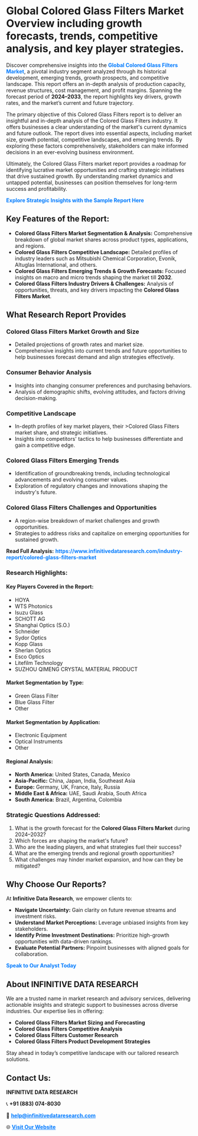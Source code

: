<h1>Global Colored Glass Filters Market Overview including growth forecasts, trends, competitive analysis, and key player strategies.</h1>
<p>
Discover comprehensive insights into the 
<a href="https://www.infinitivedataresearch.com/industry-report/colored-glass-filters-market" rel="dofollow" style="color: #007BFF; text-decoration: none;"><strong>Global Colored Glass Filters Market</strong></a>, a pivotal industry segment analyzed through its historical development, emerging trends, growth prospects, and competitive landscape. This report offers an in-depth analysis of production capacity, revenue structures, cost management, and profit margins. Spanning the forecast period of <strong>2024–2033</strong>, the report highlights key drivers, growth rates, and the market’s current and future trajectory.
</p>
<p>
The primary objective of this Colored Glass Filters report is to deliver an insightful and in-depth analysis of the Colored Glass Filters industry. It offers businesses a clear understanding of the market's current dynamics and future outlook. The report dives into essential aspects, including market size, growth potential, competitive landscapes, and emerging trends. By exploring these factors comprehensively, stakeholders can make informed decisions in an ever-evolving business environment.
</p>
<p>
Ultimately, the Colored Glass Filters market report provides a roadmap for identifying lucrative market opportunities and crafting strategic initiatives that drive sustained growth. By understanding market dynamics and untapped potential, businesses can position themselves for long-term success and profitability.
</p>
<p>
<a href="https://www.infinitivedataresearch.com/request-sample/reportId=106717" style="color: #007BFF; text-decoration: none;"><strong>Explore Strategic Insights with the Sample Report Here</strong></a>
</p>

<h2>Key Features of the Report:</h2>
<ul>
<li><strong>Colored Glass Filters Market Segmentation & Analysis:</strong> Comprehensive breakdown of global market shares across product types, applications, and regions.</li>
<li><strong>Colored Glass Filters Competitive Landscape:</strong> Detailed profiles of industry leaders such as Mitsubishi Chemical Corporation, Evonik, Altuglas International, and others.</li>
<li><strong>Colored Glass Filters Emerging Trends & Growth Forecasts:</strong> Focused insights on macro and micro trends shaping the market till <strong>2032</strong>.</li>
<li><strong>Colored Glass Filters Industry Drivers & Challenges:</strong> Analysis of opportunities, threats, and key drivers impacting the <strong>Colored Glass Filters Market</strong>.</li>
</ul>

<h2>What Research Report Provides</h2>
<h3>Colored Glass Filters Market Growth and Size</h3>
<ul>
<li>Detailed projections of growth rates and market size.</li>
<li>Comprehensive insights into current trends and future opportunities to help businesses forecast demand and align strategies effectively.</li>
</ul>

<h3>Consumer Behavior Analysis</h3>
<ul>
<li>Insights into changing consumer preferences and purchasing behaviors.</li>
<li>Analysis of demographic shifts, evolving attitudes, and factors driving decision-making.</li>
</ul>

<h3>Competitive Landscape</h3>
<ul>
<li>In-depth profiles of key market players, their >Colored Glass Filters market share, and strategic initiatives.</li>
<li>Insights into competitors' tactics to help businesses differentiate and gain a competitive edge.</li>
</ul>

<h3>Colored Glass Filters Emerging Trends</h3>
<ul>
<li>Identification of groundbreaking trends, including technological advancements and evolving consumer values.</li>
<li>Exploration of regulatory changes and innovations shaping the industry's future.</li>
</ul>

<h3>Colored Glass Filters Challenges and Opportunities</h3>
<ul>
<li>A region-wise breakdown of market challenges and growth opportunities.</li>
<li>Strategies to address risks and capitalize on emerging opportunities for sustained growth.</li>
</ul>
<p><strong>Read Full Analysis:</strong> <a href="https://www.infinitivedataresearch.com/industry-report/colored-glass-filters-market" rel="dofollow" style="color: #007BFF; text-decoration: none;"><strong>https://www.infinitivedataresearch.com/industry-report/colored-glass-filters-market</strong></a></p>
<h3>Research Highlights:</h3>
<h4>Key Players Covered in the Report:</h4>
<ul><li>HOYA</li><li>WTS Photonics</li><li>Isuzu Glass</li><li>SCHOTT AG</li><li>Shanghai Optics (S.O.)</li><li>Schneider</li><li>Sydor Optics</li><li>Kopp Glass</li><li>Sherlan Optics</li><li>Esco Optics</li><li>Litefilm Technology</li><li>SUZHOU QIMENG CRYSTAL MATERIAL PRODUCT</li></ul>
<h4>Market Segmentation by Type:</h4>
<ul><li>Green Glass Filter</li><li>Blue Glass Filter</li><li>Other</li></ul>
<h4>Market Segmentation by Application:</h4>
<ul><li>Electronic Equipment</li><li>Optical Instruments</li><li>Other</li></ul>

<h4>Regional Analysis:</h4>
<ul>
<li><strong>North America:</strong> United States, Canada, Mexico</li>
<li><strong>Asia-Pacific:</strong> China, Japan, India, Southeast Asia</li>
<li><strong>Europe:</strong> Germany, UK, France, Italy, Russia</li>
<li><strong>Middle East & Africa:</strong> UAE, Saudi Arabia, South Africa</li>
<li><strong>South America:</strong> Brazil, Argentina, Colombia</li>
</ul>

<h3>Strategic Questions Addressed:</h3>
<ol>
<li>What is the growth forecast for the <strong>Colored Glass Filters Market</strong> during 2024–2032?</li>
<li>Which forces are shaping the market's future?</li>
<li>Who are the leading players, and what strategies fuel their success?</li>
<li>What are the emerging trends and regional growth opportunities?</li>
<li>What challenges may hinder market expansion, and how can they be mitigated?</li>
</ol>

<h2>Why Choose Our Reports?</h2>
<p>At <strong>Infinitive Data Research</strong>, we empower clients to:</p>
<ul>
<li><strong>Navigate Uncertainty:</strong> Gain clarity on future revenue streams and investment risks.</li>
<li><strong>Understand Market Perceptions:</strong> Leverage unbiased insights from key stakeholders.</li>
<li><strong>Identify Prime Investment Destinations:</strong> Prioritize high-growth opportunities with data-driven rankings.</li>
<li><strong>Evaluate Potential Partners:</strong> Pinpoint businesses with aligned goals for collaboration.</li>
</ul>
<p><a href="https://www.infinitivedataresearch.com/industry-report/colored-glass-filters-market" rel="dofollow" style="color: #007BFF; text-decoration: none;"><strong>Speak to Our Analyst Today</strong></a></p>

<h2>About INFINITIVE DATA RESEARCH</h2>
<p>We are a trusted name in market research and advisory services, delivering actionable insights and strategic support to businesses across diverse industries. Our expertise lies in offering:</p>
<ul>
<li><strong>Colored Glass Filters Market Sizing and Forecasting</strong></li>
<li><strong>Colored Glass Filters Competitive Analysis</strong></li>
<li><strong>Colored Glass Filters Customer Research</strong></li>
<li><strong>Colored Glass Filters Product Development Strategies</strong></li>
</ul>
<p>Stay ahead in today’s competitive landscape with our tailored research solutions.</p>

<h2>Contact Us:</h2>
<p><strong>INFINITIVE DATA RESEARCH</strong></p>
<p>📞 <strong>+91 (883) 074-8030</strong></p>
<p>📧 <strong><a href="mailto:help@infinitivedataresearch.com" style="color: #007BFF;">help@infinitivedataresearch.com</a></strong></p>
<p>🌐 <strong><a href="https://www.infinitivedataresearch.com" rel="dofollow" style="color: #007BFF;">Visit Our Website</a></strong></p>